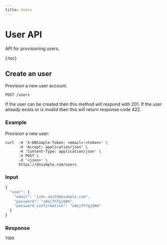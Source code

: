 ```yaml
---
title: Users
---
```


# User API

API for provisioning users.

{:toc}


## Create an user

Provision a new user account.

    POST /users

If the user can be created then this method will respond with 201.
If the user already exists or is invalid then this will return response code 422.

### Example

Provision a new user:

    curl  -H 'X-DNSimple-Token: <email>:<token>' \
          -H 'Accept: application/json' \
          -H 'Content-Type: application/json' \
          -X POST \
          -d '<json>' \
          https://dnsimple.com/users

### Input

~~~ js
{
  "user": {
    "email": "john.smith@example.com",
    "password": "x8ejfhfgjQ#A",
    "password_confirmation": "x8ejfhfgjQ#A" 
  }
}
~~~

### Response

~~~ js
TODO
~~~
